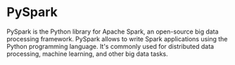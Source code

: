 # PySpark

PySpark is the Python library for Apache Spark, an open-source big data processing framework. PySpark allows to write Spark applications using the Python programming language. It's commonly used for distributed data processing, machine learning, and other big data tasks.
